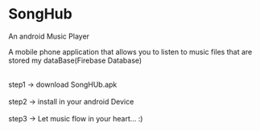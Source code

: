 # SongHub
An android Music Player

A mobile phone application that allows you to listen to music files that are stored my dataBase(Firebase Database)

<br>step1 -> download SongHUb.apk <br/>
<br>step2 -> install in your android Device <br/>
<br>step3 -> Let music flow in your heart... :) <br/>
